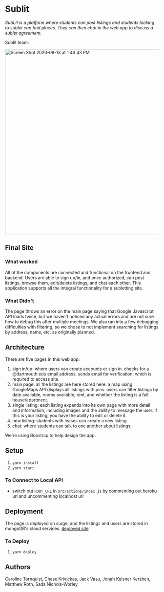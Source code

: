 # Sublit
*SubLit is a platform where students can post listings and students looking to sublet can find places. They can then chat in the web app to discuss a sublet agreement.*

Sublit team:

<img width="608" alt="Screen Shot 2020-08-13 at 1 43 43 PM" src="https://user-images.githubusercontent.com/62867125/90168444-17472880-dd6b-11ea-922d-962cfbbc5aeb.png">

## Final Site
### What worked
All of the components are connected and functional on the frontend and backend. Users are able to sign up/in, and once authorized, can post listings, browse them, edit/delete listings, and chat each other. This application supports all the integral functionality for a subletting site.

### What Didn't 
The page throws an error on the main page saying that Google Javascript API loads twice, but we haven't noticed any actual errors and are not sure how to debug this after multiple meetings. We also ran into a few debugging difficulties with filtering, so we chose to not implement searching for listings by address, name, etc. as originally planned.

## Architecture

There are five pages in this web app:  
1. sign in/up: where users can create accounts or sign in. checks for a @dartmouth.edu email address. sends email for verification, which is required to access site.
2. main page: all the listings are here stored here. a map using GoogleMaps API displays all listings with pins. users can filter listings by date available, rooms available, rent, and whether the listing is a full house/apartment. 
3. single listing: each listing expands into its own page with more detail and information, including images and the ability to message the user. if this is your listing, you have the ability to edit or delete it.
4. new listing: students with leases can create a new listing.
5. chat: where students can talk to one another about listings.

We're using Boostrap to help design the app. 


## Setup

1. `yarn install`
2. `yarn start`

### To Connect to Local API
* switch out `ROOT_URL` in `src/actions/index.js` by commenting out heroku url and uncommenting localhost url

## Deployment

The page is deployed on surge, and the listings and users are stored in mongoDB's cloud services. 
[deployed site](https://sublit.surge.sh/)

### To Deploy
1. `yarn deploy`


## Authors
Caroline Tornquist, Chase Krivickas, Jack Vasu, Jonah Kalsner Kershen, Matthew Roth, Sada Nichols-Worley
